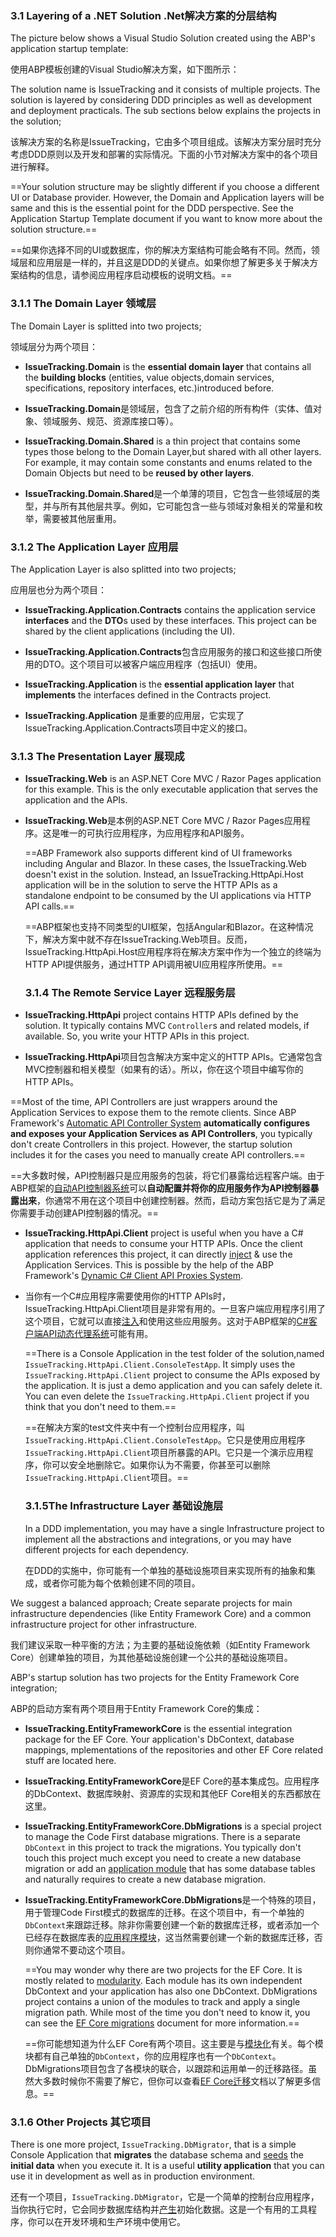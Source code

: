 ### 3.1 Layering of a .NET Solution .Net解决方案的分层结构

The picture below shows a Visual Studio Solution created using the ABP's application startup template:

使用ABP模板创建的Visual Studio解决方案，如下图所示：

The solution name is IssueTracking and it consists of multiple projects. The solution is layered by considering DDD principles as well as development and deployment practicals. The sub sections below explains the projects in the solution;

该解决方案的名称是IssueTracking，它由多个项目组成。该解决方案分层时充分考虑DDD原则以及开发和部署的实际情况。下面的小节对解决方案中的各个项目进行解释。

==Your solution structure may be slightly different if you choose a different UI or Database provider. However, the Domain and Application layers will be same and this is the essential point for the DDD perspective. See the Application Startup Template document if you want to know more about the solution structure.==

==如果你选择不同的UI或数据库，你的解决方案结构可能会略有不同。然而，领域层和应用层是一样的，并且这是DDD的关键点。如果你想了解更多关于解决方案结构的信息，请参阅应用程序启动模板的说明文档。==

### 3.1.1 The Domain Layer 领域层

The Domain Layer is splitted into two projects;

领域层分为两个项目：

- **IssueTracking.Domain** is the **essential domain layer** that contains all the **building blocks** (entities, value objects,domain services, specifications, repository interfaces, etc.)introduced before.
- **IssueTracking.Domain**是领域层，包含了之前介绍的所有构件（实体、值对象、领域服务、规范、资源库接口等）。

- **IssueTracking.Domain.Shared** is a thin project that contains some types those belong to the Domain Layer,but shared with all other layers. For example, it may contain some constants and enums related to the Domain Objects but need to be **reused by other layers**.
- **IssueTracking.Domain.Shared**是一个单薄的项目，它包含一些领域层的类型，并与所有其他层共享。例如，它可能包含一些与领域对象相关的常量和枚举，需要被其他层重用。

### 3.1.2 The Application Layer 应用层

The Application Layer is also splitted into two projects;

应用层也分为两个项目：

- **IssueTracking.Application.Contracts** contains the application service **interfaces** and the **DTO**s used by these interfaces. This project can be shared by the client applications (including the UI).
- **IssueTracking.Application.Contracts**包含应用服务的接口和这些接口所使用的DTO。这个项目可以被客户端应用程序（包括UI）使用。

- **IssueTracking.Application** is the **essential application layer** that **implements** the interfaces defined in the Contracts project.
- **IssueTracking.Application** 是重要的应用层，它实现了IssueTracking.Application.Contracts项目中定义的接口。

### 3.1.3 The Presentation Layer 展现成

- **IssueTracking.Web** is an ASP.NET Core MVC / Razor Pages application for this example. This is the only executable application that serves the application and the APIs.

- **IssueTracking.Web**是本例的ASP.NET Core MVC / Razor Pages应用程序。这是唯一的可执行应用程序，为应用程序和API服务。

  ==ABP Framework also supports different kind of UI frameworks including Angular and Blazor. In these cases, the IssueTracking.Web doesn't exist in the solution. Instead, an IssueTracking.HttpApi.Host application will be in the solution to serve the HTTP APIs as a standalone endpoint to be consumed by the UI applications via HTTP API calls.==

  ==ABP框架也支持不同类型的UI框架，包括Angular和Blazor。在这种情况下，解决方案中就不存在IssueTracking.Web项目。反而，IssueTracking.HttpApi.Host应用程序将在解决方案中作为一个独立的终端为HTTP API提供服务，通过HTTP API调用被UI应用程序所使用。==

  ### 3.1.4 The Remote Service Layer 远程服务层

- **IssueTracking.HttpApi** project contains HTTP APIs defined by the solution. It typically contains MVC `Controller`s and related models, if available. So, you write your HTTP APIs in this project.

- **IssueTracking.HttpApi**项目包含解决方案中定义的HTTP APIs。它通常包含MVC控制器和相关模型（如果有的话）。所以，你在这个项目中编写你的HTTP APIs。

==Most of the time, API Controllers are just wrappers around the Application Services to expose them to the remote clients. Since ABP Framework's [Automatic API Controller System](https://docs.abp.io/en/abp/latest/API/Auto-API-Controllers) **automatically configures and exposes your Application Services as API Controllers**, you typically don't create Controllers in this project. However, the startup solution includes it for the cases you need to manually create API controllers.==

==大多数时候，API控制器只是应用服务的包装，将它们暴露给远程客户端。由于ABP框架的[自动API控制器系统](https://docs.abp.io/en/abp/latest/API/Auto-API-Controllers)可以**自动配置并将你的应用服务作为API控制器暴露出来**，你通常不用在这个项目中创建控制器。然而，启动方案包括它是为了满足你需要手动创建API控制器的情况。==

- **IssueTracking.HttpApi.Client** project is useful when you have a C# application that needs to consume your HTTP APIs. Once the client application references this project, it can directly [inject](https://docs.abp.io/en/abp/latest/Dependency-Injection) & use the Application Services. This is possible by the help of the ABP Framework's [Dynamic C# Client API Proxies System](https://docs.abp.io/en/abp/latest/API/Dynamic-CSharp-API-Clients).

- 当你有一个C#应用程序需要使用你的HTTP APIs时，IssueTracking.HttpApi.Client项目是非常有用的。一旦客户端应用程序引用了这个项目，它就可以直接[注入](https://docs.abp.io/en/abp/latest/Dependency-Injection)和使用这些应用服务。这对于ABP框架的[C#客户端API动态代理系统](https://docs.abp.io/en/abp/latest/API/Dynamic-CSharp-API-Clients)可能有用。

  ==There is a Console Application in the test folder of the solution,named `IssueTracking.HttpApi.Client.ConsoleTestApp`. It simply uses the `IssueTracking.HttpApi.Client` project to consume the APIs exposed by the application. It is just a demo application and you can safely delete it. You can even delete the `IssueTracking.HttpApi.Client` project if you think that you don't need to them.==

  ==在解决方案的test文件夹中有一个控制台应用程序，叫`IssueTracking.HttpApi.Client.ConsoleTestApp`。它只是使用应用程序`IssueTracking.HttpApi.Client`项目所暴露的API。它只是一个演示应用程序，你可以安全地删除它。如果你认为不需要，你甚至可以删除`IssueTracking.HttpApi.Client`项目。==

  ### 3.1.5The Infrastructure Layer 基础设施层

  In a DDD implementation, you may have a single Infrastructure project to implement all the abstractions and integrations, or you may have different projects for each dependency.

  在DDD的实施中，你可能有一个单独的基础设施项目来实现所有的抽象和集成，或者你可能为每个依赖创建不同的项目。

We suggest a balanced approach; Create separate projects for main infrastructure dependencies (like Entity Framework Core) and a common infrastructure project for other infrastructure.

我们建议采取一种平衡的方法；为主要的基础设施依赖（如Entity Framework Core）创建单独的项目，为其他基础设施创建一个公共的基础设施项目。

ABP's startup solution has two projects for the Entity Framework Core integration;

ABP的启动方案有两个项目用于Entity Framework Core的集成：

- **IssueTracking.EntityFrameworkCore** is the essential integration package for the EF Core. Your application's DbContext, database mappings, mplementations of the repositories and other EF Core related stuff are located here.

- **IssueTracking.EntityFrameworkCore**是EF Core的基本集成包。应用程序的DbContext、数据库映射、资源库的实现和其他EF Core相关的东西都放在这里。

- **IssueTracking.EntityFrameworkCore.DbMigrations** is a special project to manage the Code First database migrations. There is a separate `DbContext` in this project to track the migrations. You typically don't touch this project much except you need to create a new database migration or add an [application module](https://docs.abp.io/en/abp/latest/Modules/Index) that has some database tables and naturally requires to create a new database migration.

- **IssueTracking.EntityFrameworkCore.DbMigrations**是一个特殊的项目，用于管理Code First模式的数据库的迁移。在这个项目中，有一个单独的`DbContext`来跟踪迁移。除非你需要创建一个新的数据库迁移，或者添加一个已经存在数据库表的[应用程序模块](https://docs.abp.io/en/abp/latest/Modules/Index)，这当然需要创建一个新的数据库迁移，否则你通常不要动这个项目。

  ==You may wonder why there are two projects for the EF Core. It is mostly related to [modularity](https://docs.abp.io/en/abp/latest/Module-Development-Basics). Each module has its own independent DbContext and your application has also one DbContext. DbMigrations project contains a union of the modules to track and apply a single migration path. While most of the time you don't need to know it, you can see the [EF Core migrations](https://docs.abp.io/en/abp/latest/Entity-Framework-Core-Migrations) document for more information.==

  ==你可能想知道为什么EF Core有两个项目。这主要是与[模块化](https://docs.abp.io/en/abp/latest/Module-Development-Basics)有关。每个模块都有自己单独的`DbContext`，你的应用程序也有一个`DbContext`。DbMigrations项目包含了各模块的联合，以跟踪和运用单一的迁移路径。虽然大多数时候你不需要了解它，但你可以查看[EF Core迁移](https://docs.abp.io/en/abp/latest/Entity-Framework-Core-Migrations)文档以了解更多信息。==

### 3.1.6 Other Projects 其它项目

There is one more project, `IssueTracking.DbMigrator`, that is a simple Console Application that **migrates** the database schema and [seeds](https://docs.abp.io/en/abp/latest/Data-Seeding) the **initial data** when you execute it. It is a useful **utility application** that you can use it in development as well as in production environment.

还有一个项目，`IssueTracking.DbMigrator`，它是一个简单的控制台应用程序，当你执行它时，它会同步数据库结构并[产生](https://docs.abp.io/en/abp/latest/Data-Seeding)初始化数据。这是一个有用的工具程序，你可以在开发环境和生产环境中使用它。